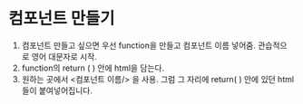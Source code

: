 # 컴포넌트 만들기

1. 컴포넌트 만들고 싶으면 우선 function을 만들고 컴포넌트 이름 넣어줌. 관습적으로 영어 대문자로 시작.
2. function의 return ( ) 안에 html을 담는다.
3. 원하는 곳에서 <컴포넌트 이름/> 을 사용.
그럼 그 자리에 return( ) 안에 있던 html들이 붙여넣어집니다. 
